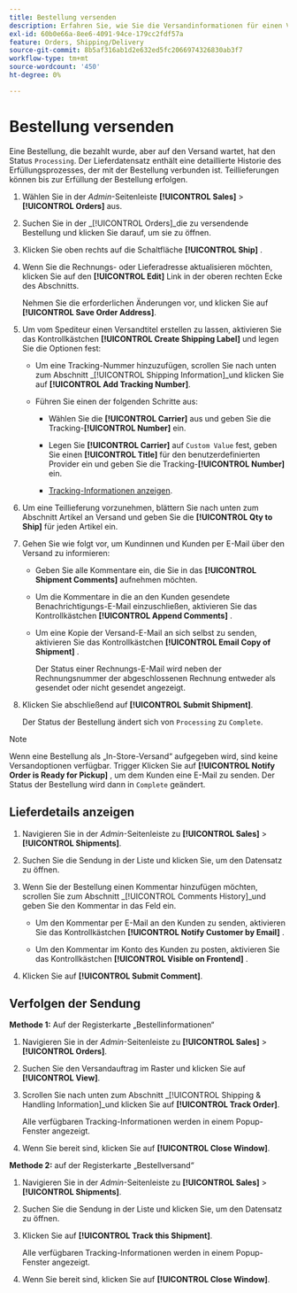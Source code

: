 ```yaml
---
title: Bestellung versenden
description: Erfahren Sie, wie Sie die Versandinformationen für einen Verarbeitungsauftrag ausfüllen und Versand- und Tracking-Informationen anzeigen.
exl-id: 60b0e66a-8ee6-4091-94ce-179cc2fdf57a
feature: Orders, Shipping/Delivery
source-git-commit: 8b5af316ab1d2e632ed5fc2066974326830ab3f7
workflow-type: tm+mt
source-wordcount: '450'
ht-degree: 0%

---
```


# Bestellung versenden

Eine Bestellung, die bezahlt wurde, aber auf den Versand wartet, hat den Status `Processing`. Der Lieferdatensatz enthält eine detaillierte Historie des Erfüllungsprozesses, der mit der Bestellung verbunden ist. Teillieferungen können bis zur Erfüllung der Bestellung erfolgen.

1. Wählen Sie in der _Admin_-Seitenleiste **[!UICONTROL Sales]** > **[!UICONTROL Orders]** aus.

1. Suchen Sie in der _[!UICONTROL Orders]_die zu versendende Bestellung und klicken Sie darauf, um sie zu öffnen.

1. Klicken Sie oben rechts auf die Schaltfläche **[!UICONTROL Ship]** .

1. Wenn Sie die Rechnungs- oder Lieferadresse aktualisieren möchten, klicken Sie auf den **[!UICONTROL Edit]** Link in der oberen rechten Ecke des Abschnitts.

   Nehmen Sie die erforderlichen Änderungen vor, und klicken Sie auf **[!UICONTROL Save Order Address]**.

1. Um vom Spediteur einen Versandtitel erstellen zu lassen, aktivieren Sie das Kontrollkästchen **[!UICONTROL Create Shipping Label]** und legen Sie die Optionen fest:

   - Um eine Tracking-Nummer hinzuzufügen, scrollen Sie nach unten zum Abschnitt _[!UICONTROL Shipping Information]_und klicken Sie auf **[!UICONTROL Add Tracking Number]**.

   - Führen Sie einen der folgenden Schritte aus:

      - Wählen Sie die **[!UICONTROL Carrier]** aus und geben Sie die Tracking-**[!UICONTROL Number]** ein.

      - Legen Sie **[!UICONTROL Carrier]** auf `Custom Value` fest, geben Sie einen **[!UICONTROL Title]** für den benutzerdefinierten Provider ein und geben Sie die Tracking-**[!UICONTROL Number]** ein.

      - [Tracking-Informationen anzeigen](#track-the-shipment).

1. Um eine Teillieferung vorzunehmen, blättern Sie nach unten zum Abschnitt Artikel an Versand und geben Sie die **[!UICONTROL Qty to Ship]** für jeden Artikel ein.

1. Gehen Sie wie folgt vor, um Kundinnen und Kunden per E-Mail über den Versand zu informieren:

   - Geben Sie alle Kommentare ein, die Sie in das **[!UICONTROL Shipment Comments]** aufnehmen möchten.

   - Um die Kommentare in die an den Kunden gesendete Benachrichtigungs-E-Mail einzuschließen, aktivieren Sie das Kontrollkästchen **[!UICONTROL Append Comments]** .

   - Um eine Kopie der Versand-E-Mail an sich selbst zu senden, aktivieren Sie das Kontrollkästchen **[!UICONTROL Email Copy of Shipment]** .

     Der Status einer Rechnungs-E-Mail wird neben der Rechnungsnummer der abgeschlossenen Rechnung entweder als gesendet oder nicht gesendet angezeigt.

1. Klicken Sie abschließend auf **[!UICONTROL Submit Shipment]**.

   Der Status der Bestellung ändert sich von `Processing` zu `Complete`.

>[!NOTE]
>
>Wenn eine Bestellung als „In-Store-Versand“ aufgegeben wird, sind keine Versandoptionen verfügbar. Trigger Klicken Sie auf **[!UICONTROL Notify Order is Ready for Pickup]** , um dem Kunden eine E-Mail zu senden. Der Status der Bestellung wird dann in `Complete` geändert.

## Lieferdetails anzeigen

1. Navigieren Sie in der _Admin_-Seitenleiste zu **[!UICONTROL Sales]** > **[!UICONTROL Shipments]**.

1. Suchen Sie die Sendung in der Liste und klicken Sie, um den Datensatz zu öffnen.

1. Wenn Sie der Bestellung einen Kommentar hinzufügen möchten, scrollen Sie zum Abschnitt _[!UICONTROL Comments History]_und geben Sie den Kommentar in das Feld ein.

   - Um den Kommentar per E-Mail an den Kunden zu senden, aktivieren Sie das Kontrollkästchen **[!UICONTROL Notify Customer by Email]** .

   - Um den Kommentar im Konto des Kunden zu posten, aktivieren Sie das Kontrollkästchen **[!UICONTROL Visible on Frontend]** .

1. Klicken Sie auf **[!UICONTROL Submit Comment]**.

## Verfolgen der Sendung

**Methode 1:** Auf der Registerkarte „Bestellinformationen“

1. Navigieren Sie in der _Admin_-Seitenleiste zu **[!UICONTROL Sales]** > **[!UICONTROL Orders]**.

1. Suchen Sie den Versandauftrag im Raster und klicken Sie auf **[!UICONTROL View]**.

1. Scrollen Sie nach unten zum Abschnitt _[!UICONTROL Shipping & Handling Information]_und klicken Sie auf **[!UICONTROL Track Order]**.

   Alle verfügbaren Tracking-Informationen werden in einem Popup-Fenster angezeigt.

1. Wenn Sie bereit sind, klicken Sie auf **[!UICONTROL Close Window]**.

**Methode 2:** auf der Registerkarte „Bestellversand“

1. Navigieren Sie in der _Admin_-Seitenleiste zu **[!UICONTROL Sales]** > **[!UICONTROL Shipments]**.

1. Suchen Sie die Sendung in der Liste und klicken Sie, um den Datensatz zu öffnen.

1. Klicken Sie auf **[!UICONTROL Track this Shipment]**.

   Alle verfügbaren Tracking-Informationen werden in einem Popup-Fenster angezeigt.

1. Wenn Sie bereit sind, klicken Sie auf **[!UICONTROL Close Window]**.
